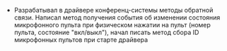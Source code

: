 * Разрабатывал в драйвере конференц-системы методы обратной связи. Написал метод получения события об изменении состояния микрофонного пульта при физическом нажатии на пульт (номер пульта, состояние "вкл/выкл"), начал писать метод сбора ID микрофонных пультов при старте драйвера